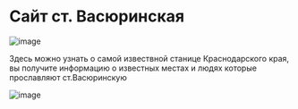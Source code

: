 
# Сайт ст. Васюринская


![image](https://github.com/2Drotz/vs/assets/50268595/64fc56ba-3c6d-49b3-a6cb-fc15679d94d4)


Здесь можно узнать о самой извествной станице Краснодарского края, вы получите информацию о известных местах и людях которые прославляют ст.Васюринскую

![image](https://github.com/2Drotz/vs/assets/50268595/785c2b6e-76d7-4875-a5fa-f1d689bfc204)
